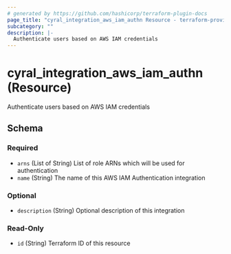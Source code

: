 ```yaml
---
# generated by https://github.com/hashicorp/terraform-plugin-docs
page_title: "cyral_integration_aws_iam_authn Resource - terraform-provider-cyral"
subcategory: ""
description: |-
  Authenticate users based on AWS IAM credentials
---
```


# cyral_integration_aws_iam_authn (Resource)

Authenticate users based on AWS IAM credentials



<!-- schema generated by tfplugindocs -->
## Schema

### Required

- `arns` (List of String) List of role ARNs which will be used for authentication
- `name` (String) The name of this AWS IAM Authentication integration

### Optional

- `description` (String) Optional description of this integration

### Read-Only

- `id` (String) Terraform ID of this resource
